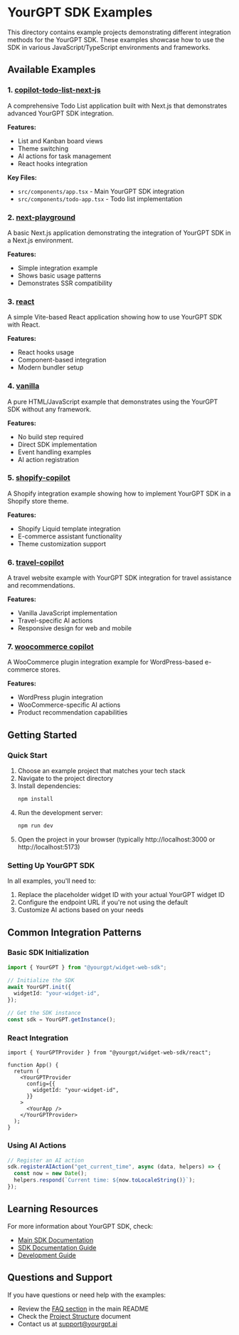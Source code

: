 # YourGPT SDK Examples

This directory contains example projects demonstrating different integration methods for the YourGPT SDK. These examples showcase how to use the SDK in various JavaScript/TypeScript environments and frameworks.

## Available Examples

### 1. [copilot-todo-list-next-js](./copilot-todo-list-next-js)

A comprehensive Todo List application built with Next.js that demonstrates advanced YourGPT SDK integration.

**Features:**
- List and Kanban board views
- Theme switching
- AI actions for task management
- React hooks integration

**Key Files:**
- `src/components/app.tsx` - Main YourGPT SDK integration
- `src/components/todo-app.tsx` - Todo list implementation

### 2. [next-playground](./next-playground)

A basic Next.js application demonstrating the integration of YourGPT SDK in a Next.js environment.

**Features:**
- Simple integration example
- Shows basic usage patterns
- Demonstrates SSR compatibility

### 3. [react](./react)

A simple Vite-based React application showing how to use YourGPT SDK with React.

**Features:**
- React hooks usage
- Component-based integration
- Modern bundler setup

### 4. [vanilla](./vanilla)

A pure HTML/JavaScript example that demonstrates using the YourGPT SDK without any framework.

**Features:**
- No build step required
- Direct SDK implementation
- Event handling examples
- AI action registration

### 5. [shopify-copilot](./shopify-copilot)

A Shopify integration example showing how to implement YourGPT SDK in a Shopify store theme.

**Features:**
- Shopify Liquid template integration
- E-commerce assistant functionality
- Theme customization support

### 6. [travel-copilot](./travel-copilot)

A travel website example with YourGPT SDK integration for travel assistance and recommendations.

**Features:**
- Vanilla JavaScript implementation
- Travel-specific AI actions
- Responsive design for web and mobile

### 7. [woocommerce copilot](./woocommerce%20copilot)

A WooCommerce plugin integration example for WordPress-based e-commerce stores.

**Features:**
- WordPress plugin integration
- WooCommerce-specific AI actions
- Product recommendation capabilities

## Getting Started

### Quick Start

1. Choose an example project that matches your tech stack
2. Navigate to the project directory
3. Install dependencies:
   ```bash
   npm install
   ```
4. Run the development server:
   ```bash
   npm run dev
   ```
5. Open the project in your browser (typically http://localhost:3000 or http://localhost:5173)

### Setting Up YourGPT SDK

In all examples, you'll need to:

1. Replace the placeholder widget ID with your actual YourGPT widget ID
2. Configure the endpoint URL if you're not using the default
3. Customize AI actions based on your needs

## Common Integration Patterns

### Basic SDK Initialization

```typescript
import { YourGPT } from "@yourgpt/widget-web-sdk";

// Initialize the SDK
await YourGPT.init({
  widgetId: "your-widget-id",
});

// Get the SDK instance
const sdk = YourGPT.getInstance();
```

### React Integration

```tsx
import { YourGPTProvider } from "@yourgpt/widget-web-sdk/react";

function App() {
  return (
    <YourGPTProvider
      config={{
        widgetId: "your-widget-id",
      }}
    >
      <YourApp />
    </YourGPTProvider>
  );
}
```

### Using AI Actions

```typescript
// Register an AI action
sdk.registerAIAction("get_current_time", async (data, helpers) => {
  const now = new Date();
  helpers.respond(`Current time: ${now.toLocaleString()}`);
});
```

## Learning Resources

For more information about YourGPT SDK, check:

- [Main SDK Documentation](../README.md)
- [SDK Documentation Guide](../SDK_DOCUMENTATION.md)
- [Development Guide](../DEVELOPMENT.md)

## Questions and Support

If you have questions or need help with the examples:

- Review the [FAQ section](../README.md#-faq) in the main README
- Check the [Project Structure](../PROJECT_STRUCTURE.md) document
- Contact us at support@yourgpt.ai
